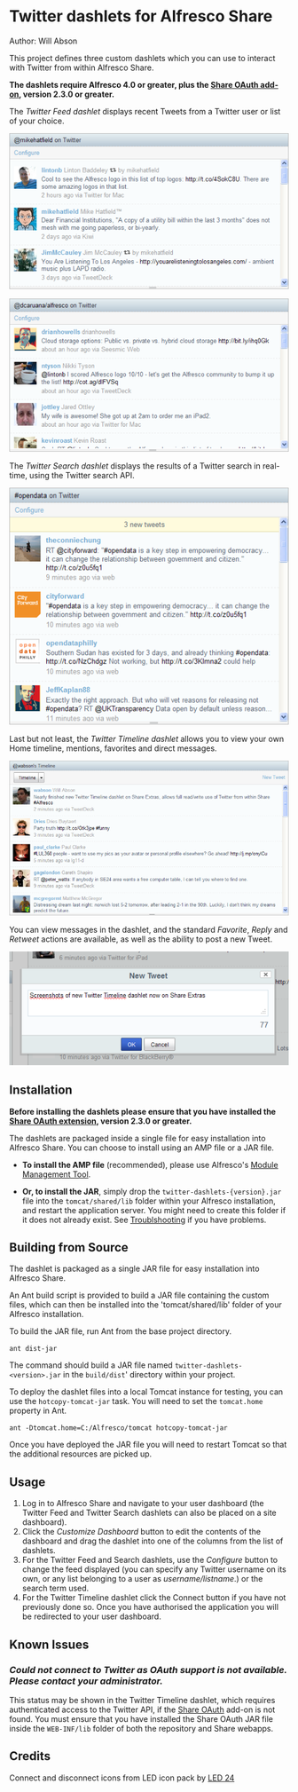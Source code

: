 Twitter dashlets for Alfresco Share
===================================

Author: Will Abson

This project defines three custom dashlets which you can use to interact with Twitter from within Alfresco Share.

**The dashlets require Alfresco 4.0 or greater, plus the [Share OAuth add-on](https://github.com/share-extras/share-oauth), version 2.3.0 or greater.**

The *Twitter Feed dashlet* displays recent Tweets from a Twitter user or list of your choice.

![Twitter Feed Dashlet displaying a user's tweets](screenshots/twitter-timeline-dashlet-user.png)

![Twitter Feed Dashlet displaying a user's list](screenshots/twitter-timeline-dashlet-list.png)

The *Twitter Search dashlet* displays the results of a Twitter search in real-time, using the Twitter search API.

![Twiter Search Dashlet](screenshots/twitter-search-dashlet.png)

Last but not least, the *Twitter Timeline dashlet* allows you to view your own Home timeline, mentions, favorites and direct messages.

![Twitter Timeline Dashlet](screenshots/twitter-timeline.png)

You can view messages in the dashlet, and the standard _Favorite_, _Reply_ and _Retweet_ actions are available, as well as the ability to post a new Tweet.

![Post a new tweet](screenshots/twitter-new-tweet.png)

Installation
------------

**Before installing the dashlets please ensure that you have installed the [Share OAuth extension](https://github.com/share-extras/share-oauth), version 2.3.0 or greater.**

The dashlets are packaged inside a single file for easy installation into Alfresco Share. You can choose to install using an AMP file or a JAR file.

  * **To install the AMP file** (recommended), please use Alfresco's [Module Management Tool](http://docs.alfresco.com/4.0/index.jsp?topic=%2Fcom.alfresco.enterprise.doc%2Ftasks%2Famp-install.html).

  * **Or, to install the JAR**, simply drop the `twitter-dashlets-{version}.jar` file into the `tomcat/shared/lib` folder within your Alfresco installation, and restart the application server. You might need to create this folder if it does not already exist. See [Troublshooting](https://github.com/share-extras/share-extras.github.com/wiki/General-Installation#troubleshooting-jar-installation-problems) if you have problems.


Building from Source
--------------------

The dashlet is packaged as a single JAR file for easy installation into Alfresco Share.

An Ant build script is provided to build a JAR file containing the custom files, which can then be installed into the 'tomcat/shared/lib' folder of your Alfresco installation.

To build the JAR file, run Ant from the base project directory.

    ant dist-jar

The command should build a JAR file named `twitter-dashlets-<version>.jar` in the `build/dist`' directory within your project.

To deploy the dashlet files into a local Tomcat instance for testing, you can use the `hotcopy-tomcat-jar` task. You will need to set the `tomcat.home` property in Ant.

    ant -Dtomcat.home=C:/Alfresco/tomcat hotcopy-tomcat-jar
    
Once you have deployed the JAR file you will need to restart Tomcat so that the additional resources are picked up.

Usage
-----

  1. Log in to Alfresco Share and navigate to your user dashboard (the Twitter Feed and Twitter Search dashlets can also be placed on a site dashboard).
  2. Click the _Customize Dashboard_ button to edit the contents of the dashboard and drag the dashlet into one of the columns from the list of dashlets.
  3. For the Twitter Feed and Search dashlets, use the _Configure_ button to change the feed displayed (you can specify any Twitter username on its own, or any list belonging to a user as _username/listname_.) or the search term used.
 4. For the Twitter Timeline dashlet click the Connect button if you have not previously done so. Once you have authorised the application you will be redirected to your user dashboard.
 
 
Known Issues
------------

### _Could not connect to Twitter as OAuth support is not available. Please contact your administrator._

This status may be shown in the Twitter Timeline dashlet, which requires authenticated access to the Twitter API, if the [Share OAuth](https://github.com/share-extras/share-oauth) add-on is not found. You must ensure that you have installed the Share OAuth JAR file inside the `WEB-INF/lib` folder of both the repository and Share webapps.

Credits
-------

Connect and disconnect icons from LED icon pack by [LED 24](http://findicons.com/icon/178350/connect)